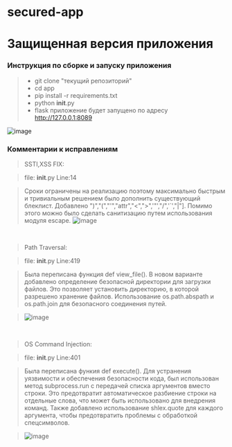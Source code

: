 # secured-app
# Защищенная версия приложения

### Инструкция по сборке и запуску приложения

> - git clone "текущий репозиторий"
> - cd app
> - pip install -r requirements.txt
> - python __init__.py
> - flask приложение будет запущено по адресу http://127.0.0.1:8089

![image](https://github.com/medarov411/vuln-app/assets/60567375/302c807a-5503-411e-a291-bbe552f247ec)

### Комментарии к исправлениям
>SSTI,XSS FIX:

>file: __init__.py Line:14

> Сроки ограничены на реализацию поэтому максимально быстрым и тривиальным решением было дополнить существующий блеклист. Добавлено ")","(","'","attr","<",">",'"',"/",'`',"|"]. Помимо этого можно было сделать санитизацию путем использования модуля escape.
> ![image](https://github.com/medarov411/secured-app/assets/60567375/e3430112-554c-48fb-b002-978ebea08ce0)

<p>&nbsp;</p>

>Path Traversal:

>file: __init__.py Line:419

> Была переписана функция def view_file(). В новом варианте добавлено определение безопасной директории для загрузки файлов. Это позволяет установить директорию, в которой разрешено хранение файлов. Использование os.path.abspath и os.path.join для безопасного соединения путей.

> ![image](https://github.com/medarov411/secured-app/assets/60567375/4d99691c-5e16-43e9-9992-e3fa31186520)

<p>&nbsp;</p>

>OS Command Injection:

>file: __init__.py Line:401

> Была переписана функия def execute(). Для устранения уязвимости и обеспечения безопасности кода, был использован метод subprocess.run с передачей списка аргументов вместо строки. Это предотвратит автоматическое разбиение строки на отдельные слова, что может быть использовано для внедрения команд. Также добавлено использование shlex.quote для каждого аргумента, чтобы предотвратить проблемы с обработкой спецсимволов.

> ![image](https://github.com/medarov411/secured-app/assets/60567375/68fae5fd-2824-48d4-9496-68d5533c5e5b)


